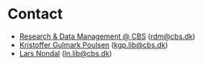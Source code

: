 # Contact 

- [Research & Data Management @ CBS](https://www.cbs.dk/en/research/cbs-research-profile/research-data-management) (rdm@cbs.dk)
- [Kristoffer Gulmark Poulsen](https://www.cbs.dk/en/cbs/organisation/faellesadministrationen/bibliotek/staff/kgplib) (kgp.lib@cbs.dk)
- [Lars Nondal](https://www.cbs.dk/en/about-cbs/organisation/shared-central-services/library/staff/lnlib) (ln.lib@cbs.dk)